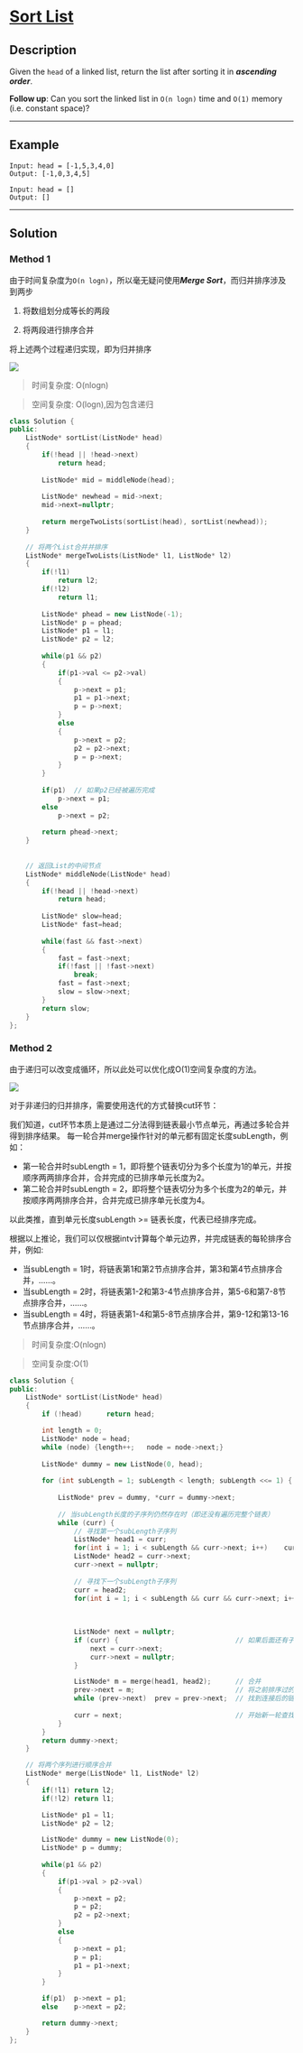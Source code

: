 # [Sort List](https://leetcode.com/problems/sort-list/)

## Description

Given the `head` of a linked list, return the list after sorting it in ***ascending order***.

**Follow up**: Can you sort the linked list in `O(n logn)` time and `O(1)` memory (i.e. constant space)?

---

## Example

```
Input: head = [-1,5,3,4,0]
Output: [-1,0,3,4,5]
```

```
Input: head = []
Output: []
```

---

## Solution
### Method 1
由于时间复杂度为`O(n logn)`，所以毫无疑问使用***Merge Sort***，而归并排序涉及到两步

1. 将数组划分成等长的两段

2. 将两段进行排序合并

将上述两个过程递归实现，即为归并排序

<img src="https://pic.leetcode-cn.com/8c47e58b6247676f3ef14e617a4686bc258cc573e36fcf67c1b0712fa7ed1699-Picture2.png">

> 时间复杂度: O(nlogn)

> 空间复杂度: O(logn),因为包含递归

```c++
class Solution {
public:
    ListNode* sortList(ListNode* head) 
    {
        if(!head || !head->next)
            return head;
        
        ListNode* mid = middleNode(head);
        
        ListNode* newhead = mid->next;
        mid->next=nullptr;
        
        return mergeTwoLists(sortList(head), sortList(newhead));
    }
    
    // 将两个List合并并排序
    ListNode* mergeTwoLists(ListNode* l1, ListNode* l2) 
    {
        if(!l1)
            return l2;
        if(!l2)
            return l1;
        
        ListNode* phead = new ListNode(-1);
        ListNode* p = phead;
        ListNode* p1 = l1;
        ListNode* p2 = l2;
        
        while(p1 && p2)
        {
            if(p1->val <= p2->val)
            {
                p->next = p1;
                p1 = p1->next;
                p = p->next;
            }
            else
            {
                p->next = p2;
                p2 = p2->next;
                p = p->next;
            }
        }
        
        if(p1)  // 如果p2已经被遍历完成
            p->next = p1;
        else
            p->next = p2;
        
        return phead->next;
    }
    
    
    // 返回List的中间节点
    ListNode* middleNode(ListNode* head) 
    {
        if(!head || !head->next)
            return head;
        
        ListNode* slow=head;
        ListNode* fast=head;
        
        while(fast && fast->next)
        {
            fast = fast->next;
            if(!fast || !fast->next)
                break;
            fast = fast->next;
            slow = slow->next;
        }
        return slow;
    }
};
```


### Method 2
由于递归可以改变成循环，所以此处可以优化成O(1)空间复杂度的方法。

<img src="https://pic.leetcode-cn.com/c1d5347aa56648afdec22372ee0ed13cf4c25347bd2bb9727b09327ce04360c2-Picture1.png">

对于非递归的归并排序，需要使用迭代的方式替换cut环节：

我们知道，cut环节本质上是通过二分法得到链表最小节点单元，再通过多轮合并得到排序结果。
每一轮合并merge操作针对的单元都有固定长度subLength，例如：
* 第一轮合并时subLength = 1，即将整个链表切分为多个长度为1的单元，并按顺序两两排序合并，合并完成的已排序单元长度为2。
* 第二轮合并时subLength = 2，即将整个链表切分为多个长度为2的单元，并按顺序两两排序合并，合并完成已排序单元长度为4。

以此类推，直到单元长度subLength >= 链表长度，代表已经排序完成。

根据以上推论，我们可以仅根据intv计算每个单元边界，并完成链表的每轮排序合并，例如:
* 当subLength = 1时，将链表第1和第2节点排序合并，第3和第4节点排序合并，……。
* 当subLength = 2时，将链表第1-2和第3-4节点排序合并，第5-6和第7-8节点排序合并，……。
* 当subLength = 4时，将链表第1-4和第5-8节点排序合并，第9-12和第13-16节点排序合并，……。

> 时间复杂度:O(nlogn)

> 空间复杂度:O(1)

```c++
class Solution {
public:
    ListNode* sortList(ListNode* head) 
    {
        if (!head)      return head;

        int length = 0;
        ListNode* node = head;
        while (node) {length++;   node = node->next;}                       // 统计链表的总长度
        
        ListNode* dummy = new ListNode(0, head);
        
        for (int subLength = 1; subLength < length; subLength <<= 1) {      // 每次合并subLength长度的两个子序列，所以下一次合并的长度为2*subLength
            
            ListNode* prev = dummy, *curr = dummy->next;                    // pre保存前面排完序的链表的尾部，curr代表现在遍历到的位置
            
            // 当subLength长度的子序列仍然存在时（即还没有遍历完整个链表）
            while (curr) {
                // 寻找第一个subLength子序列
                ListNode* head1 = curr;
                for(int i = 1; i < subLength && curr->next; i++)    curr = curr->next;  // 找到一个长为subLength的子序列，curr为其尾部
                ListNode* head2 = curr->next;                                           // 保存第一个子序列的后面为下一个子序列的头部
                curr->next = nullptr;                                                   // 断开连接
                
                // 寻找下一个subLength子序列
                curr = head2;
                for(int i = 1; i < subLength && curr && curr->next; i++)    curr = curr->next;  // 同上，此处注意要判断curr是否为nullptr（该条件只会判断一次，即head2是否为null）
                                                                                                // 如果head2为nullptr，说明原序列只能分成奇数个子序列，所以需要合并head1和nullptr
                                                                                                // 如果curr->next为nullptr，说明该序列<subLength，无需继续遍历，直接停止，进行merge
                
                ListNode* next = nullptr;
                if (curr) {                             // 如果后面还有子序列，则需要保存后面子序列的头部，便于进行新一轮subLength长度子序merge       
                    next = curr->next;
                    curr->next = nullptr;
                }

                ListNode* m = merge(head1, head2);      // 合并
                prev->next = m;                         // 将之前排序过的尾部和新排序的头部进行连接
                while (prev->next)  prev = prev->next;  // 找到连接后的链表的尾部，便于等待下一次连接
                
                curr = next;                            // 开始新一轮查找subLength长度序列
            }
        }
        return dummy->next;
    }

    // 将两个序列进行顺序合并
    ListNode* merge(ListNode* l1, ListNode* l2)
    {
        if(!l1) return l2;
        if(!l2) return l1;

        ListNode* p1 = l1;
        ListNode* p2 = l2;

        ListNode* dummy = new ListNode(0);
        ListNode* p = dummy;
        
        while(p1 && p2)
        {
            if(p1->val > p2->val)
            {
                p->next = p2;
                p = p2;
                p2 = p2->next;
            }
            else
            {
                p->next = p1;
                p = p1;
                p1 = p1->next;
            }
        }

        if(p1)  p->next = p1;
        else    p->next = p2;

        return dummy->next;
    }
};
```
